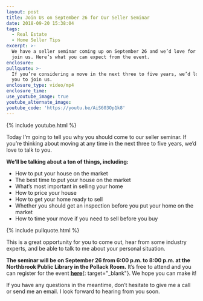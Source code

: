 ```yaml
---
layout: post
title: Join Us on September 26 for Our Seller Seminar
date: 2018-09-20 15:38:04
tags:
  - Real Estate
  - Home Seller Tips
excerpt: >-
  We have a seller seminar coming up on September 26 and we’d love for you to
  join us. Here’s what you can expect from the event.
enclosure:
pullquote: >-
  If you’re considering a move in the next three to five years, we’d love for
  you to join us.
enclosure_type: video/mp4
enclosure_time:
use_youtube_image: true
youtube_alternate_image:
youtube_code: 'https://youtu.be/AiS603Op1k8'
---
```


{% include youtube.html %}

Today I’m going to tell you why you should come to our seller seminar. If you’re thinking about moving at any time in the next three to five years, we’d love to talk to you.

**We’ll be talking about a ton of things, including:**

* How to put your house on the market
* The best time to put your house on the market
* What’s most important in selling your home
* How to price your house
* How to get your home ready to sell
* Whether you should get an inspection before you put your home on the market
* How to time your move if you need to sell before you buy

{% include pullquote.html %}

This is a great opportunity for you to come out, hear from some industry experts, and be able to talk to me about your personal situation.

**The seminar will be on September 26 from 6:00 p.m. to 8:00 p.m. at the Northbrook Public Library in the Pollack Room.** It’s free to attend and you can register for the event [**<u>here</u>**](https://www.eventbrite.com/e/home-selling-seminar-by-kati-spaniak-tickets-48815111312?aff=erelexpmlt){: target="_blank"}. We hope you can make it!

If you have any questions in the meantime, don’t hesitate to give me a call or send me an email. I look forward to hearing from you soon.